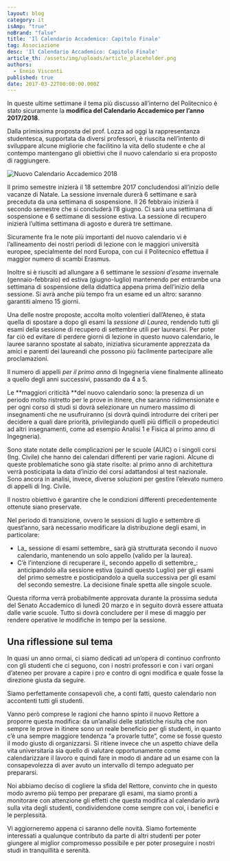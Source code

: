 ```yaml
---
layout: blog
category: it
isAmp: "true"
noBrand: "false"
title: 'Il Calendario Accademico: Capitolo Finale'
tag: Associazione
desc: 'Il Calendario Accademico: Capitolo Finale'
article_th: /assets/img/uploads/article_placeholder.png
authors:
  - Ennio Visconti
published: true
date: 2017-03-22T00:00:00.000Z
---
```


In queste ultime settimane il tema più discusso all’interno del Politecnico è stato sicuramente la **modifica del Calendario Accademico per l’anno 2017/2018**.

Dalla primissima proposta del prof. Lozza ad oggi la rappresentanza studentesca, supportata da diversi professori, è riuscita nell’intento di sviluppare alcune migliorie che facilitino la vita dello studente e che al contempo mantengano gli obiettivi che il nuovo calendario si era proposto di raggiungere.

![Nuovo Calendario Accademico 2018](https://svoltastudenti.it/wp-content/uploads/Nuovo-Calendario-Accademico-2018.jpg)

Il primo semestre inizierà il 18 settembre 2017 concludendosi all’inizio delle vacanze di Natale. La sessione invernale durerà 6 settimane e sarà preceduta da una settimana di sospensione. Il 26 febbraio inizierà il secondo semestre che si concluderà l’8 giugno. Ci sarà una settimana di sospensione e 6 settimane di sessione estiva. La sessione di recupero inizierà l’ultima settimana di agosto e durerà tre settimane.

Sicuramente fra le note più importanti del nuovo calendario vi è l’allineamento dei nostri periodi di lezione con le maggiori università europee, specialmente del nord Europa, con cui il Politecnico effettua il maggior numero di scambi Erasmus.

Inoltre si è riusciti ad allungare a 6 settimane le _sessioni d’esame_ invernale (gennaio-febbraio) ed estiva (giugno-luglio) mantenendo per entrambe una settimana di sospensione della didattica appena prima dell’inizio della sessione. Si avrà anche più tempo fra un esame ed un altro: saranno garantiti almeno 15 giorni.

Una delle nostre proposte, accolta molto volentieri dall’Ateneo, è stata quella di spostare a dopo gli esami la _sessione di Laurea_, rendendo tutti gli esami della sessione di recupero di settembre utili per laurearsi. Per poter far ciò ed evitare di perdere giorni di lezione in questo nuovo calendario, le lauree saranno spostate al sabato, iniziativa sicuramente apprezzata da amici e parenti dei laureandi che possono più facilmente partecipare alle proclamazioni.

Il numero di appelli _per il primo anno_ di Ingegneria viene finalmente allineato a quello degli anni successivi, passando da 4 a 5.

Le **maggiori criticità **del nuovo calendario sono: la presenza di un periodo molto ristretto per le prove in itinere, che saranno ridimensionate e per ogni corso di studi si dovrà selezionare un numero massimo di insegnamenti che ne usufruiranno (si dovrà quindi introdurre dei criteri per decidere a quali dare priorità, privilegiando quelli più difficili o propedeutici ad altri insegnamenti, come ad esempio Analisi 1 e Fisica al primo anno di Ingegneria).

Sono state notate delle complicazioni per le scuole (AUIC) o i singoli corsi (Ing. Civile) che hanno dei calendari differenti per varie ragioni. Alcune di queste problematiche sono già state risolte: al primo anno di architettura verrà posticipata la data d’inizio dei corsi adattandosi al test nazionale. Sono ancora in analisi, invece, diverse soluzioni per gestire l’elevato numero di appelli di Ing. Civile.

Il nostro obiettivo è garantire che le condizioni differenti precedentemente ottenute siano preservate.

Nel periodo di transizione, ovvero le sessioni di luglio e settembre di quest’anno, sarà necessario modificare la distribuzione degli esami, in particolare:

*   La_ sessione di esami settembre_ sarà già strutturata secondo il nuovo calendario, mantenendo un solo appello (valido per la laurea).
*   C’è l’intenzione di recuperare il_ secondo appello di settembre_: anticipandolo alla sessione estiva (quindi questo Luglio) per gli esami del primo semestre e posticipandolo a quella successiva per gli esami del secondo semestre. La decisione finale spetta alle singole scuole.

Questa riforma verrà probabilmente approvata durante la prossima seduta del Senato Accademico di lunedì 20 marzo e in seguito dovrà essere attuata dalle varie scuole. Tutto si dovrà concludere per il mese di maggio per rendere operative le modifiche in tempo per la sessione.

Una riflessione sul tema
------------------------

In quasi un anno ormai, ci siamo dedicati ad un’opera di continuo confronto con gli studenti che ci seguono, con i nostri professori e con i vari organi d’ateneo per provare a capire i pro e contro di ogni modifica e quale fosse la direzione giusta da seguire.

Siamo perfettamente consapevoli che, a conti fatti, questo calendario non accontenti tutti gli studenti.

Vanno però comprese le ragioni che hanno spinto il nuovo Rettore a proporre questa modifica: da un’analisi delle statistiche risulta che non sempre le prove in itinere sono un reale beneficio per gli studenti, in quanto c’è una sempre maggiore tendenza “a provarle tutte”, come se fosse questo il modo giusto di organizzarsi. Si ritiene invece che un aspetto chiave della vita universitaria sia quello di valutare opportunamente come calendarizzare il lavoro e quindi fare in modo di andare ad un esame con la consapevolezza di aver avuto un intervallo di tempo adeguato per prepararsi.

Noi abbiamo deciso di cogliere la sfida del Rettore, convinto che in questo modo avremo più tempo per preparare gli esami, ma siamo pronti a monitorare con attenzione gli effetti che questa modifica al calendario avrà sulla vita degli studenti, condividendone come sempre con voi, i benefici e le perplessità.  

Vi aggiorneremo appena ci saranno delle novità. Siamo fortemente interessati a qualunque contributo da parte di altri studenti per poter giungere al miglior compromesso possibile e per poter proseguire i nostri studi in tranquillità e serenità.
